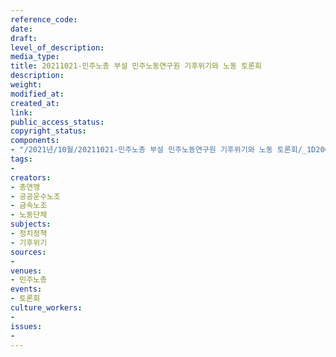 ```yaml
---
reference_code: 
date: 
draft: 
level_of_description: 
media_type: 
title: 20211021-민주노총 부설 민주노동연구원 기후위기와 노동 토론회
description: 
weight: 
modified_at: 
created_at: 
link: 
public_access_status: 
copyright_status: 
components:
- "/2021년/10월/20211021-민주노총 부설 민주노동연구원 기후위기와 노동 토론회/_1D20063.jpg"
tags:
- 
creators:
- 총연맹
- 공공운수노조
- 금속노조
- 노동단체
subjects:
- 정치정책
- 기후위기
sources:
- 
venues:
- 민주노총
events:
- 토론회
culture_workers:
- 
issues:
- 
---
```

